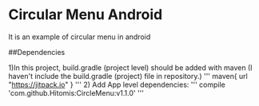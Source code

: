 # Circular Menu Android
It is an example of circular menu in android

##Dependencies

1)In this project, build.gradle (project level) should be added with maven
(I haven't include the build.gradle (project) file in repository.)
'''
maven{
      url "https://jitpack.io"
      }
'''
2) Add App level dependencies:
'''
  compile 'com.github.Hitomis:CircleMenu:v1.1.0'
'''
